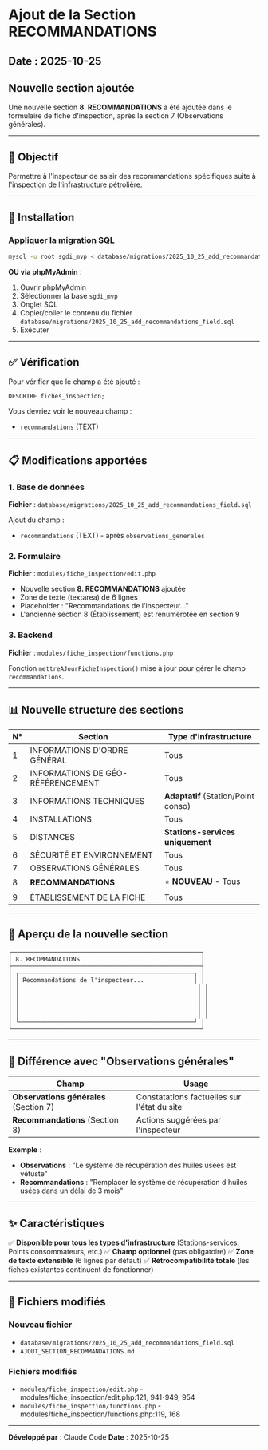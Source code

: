 # Ajout de la Section RECOMMANDATIONS

## Date : 2025-10-25

## Nouvelle section ajoutée

Une nouvelle section **8. RECOMMANDATIONS** a été ajoutée dans le formulaire de fiche d'inspection, après la section 7 (Observations générales).

---

## 🎯 Objectif

Permettre à l'inspecteur de saisir des recommandations spécifiques suite à l'inspection de l'infrastructure pétrolière.

---

## 🚀 Installation

### Appliquer la migration SQL

```bash
mysql -u root sgdi_mvp < database/migrations/2025_10_25_add_recommandations_field.sql
```

**OU via phpMyAdmin** :
1. Ouvrir phpMyAdmin
2. Sélectionner la base `sgdi_mvp`
3. Onglet SQL
4. Copier/coller le contenu du fichier `database/migrations/2025_10_25_add_recommandations_field.sql`
5. Exécuter

---

## ✅ Vérification

Pour vérifier que le champ a été ajouté :

```sql
DESCRIBE fiches_inspection;
```

Vous devriez voir le nouveau champ :
- `recommandations` (TEXT)

---

## 📋 Modifications apportées

### 1. Base de données
**Fichier** : `database/migrations/2025_10_25_add_recommandations_field.sql`

Ajout du champ :
- `recommandations` (TEXT) - après `observations_generales`

### 2. Formulaire
**Fichier** : `modules/fiche_inspection/edit.php`

- Nouvelle section **8. RECOMMANDATIONS** ajoutée
- Zone de texte (textarea) de 6 lignes
- Placeholder : "Recommandations de l'inspecteur..."
- L'ancienne section 8 (Établissement) est renumèrotée en section 9

### 3. Backend
**Fichier** : `modules/fiche_inspection/functions.php`

Fonction `mettreAJourFicheInspection()` mise à jour pour gérer le champ `recommandations`.

---

## 📊 Nouvelle structure des sections

| N° | Section | Type d'infrastructure |
|----|---------|----------------------|
| 1 | INFORMATIONS D'ORDRE GÉNÉRAL | Tous |
| 2 | INFORMATIONS DE GÉO-RÉFÉRENCEMENT | Tous |
| 3 | INFORMATIONS TECHNIQUES | **Adaptatif** (Station/Point conso) |
| 4 | INSTALLATIONS | Tous |
| 5 | DISTANCES | **Stations-services uniquement** |
| 6 | SÉCURITÉ ET ENVIRONNEMENT | Tous |
| 7 | OBSERVATIONS GÉNÉRALES | Tous |
| 8 | **RECOMMANDATIONS** | ⭐ **NOUVEAU** - Tous |
| 9 | ÉTABLISSEMENT DE LA FICHE | Tous |

---

## 📸 Aperçu de la nouvelle section

```
┌─────────────────────────────────────────────────────┐
│ 8. RECOMMANDATIONS                                  │
├─────────────────────────────────────────────────────┤
│ ┌─────────────────────────────────────────────────┐ │
│ │ Recommandations de l'inspecteur...              │ │
│ │                                                  │ │
│ │                                                  │ │
│ │                                                  │ │
│ │                                                  │ │
│ │                                                  │ │
│ └─────────────────────────────────────────────────┘ │
└─────────────────────────────────────────────────────┘
```

---

## 🔄 Différence avec "Observations générales"

| Champ | Usage |
|-------|-------|
| **Observations générales** (Section 7) | Constatations factuelles sur l'état du site |
| **Recommandations** (Section 8) | Actions suggérées par l'inspecteur |

**Exemple** :
- **Observations** : "Le système de récupération des huiles usées est vétuste"
- **Recommandations** : "Remplacer le système de récupération d'huiles usées dans un délai de 3 mois"

---

## ✨ Caractéristiques

✅ **Disponible pour tous les types d'infrastructure** (Stations-services, Points consommateurs, etc.)
✅ **Champ optionnel** (pas obligatoire)
✅ **Zone de texte extensible** (6 lignes par défaut)
✅ **Rétrocompatibilité totale** (les fiches existantes continuent de fonctionner)

---

## 📁 Fichiers modifiés

### Nouveau fichier
- `database/migrations/2025_10_25_add_recommandations_field.sql`
- `AJOUT_SECTION_RECOMMANDATIONS.md`

### Fichiers modifiés
- `modules/fiche_inspection/edit.php` - modules/fiche_inspection/edit.php:121, 941-949, 954
- `modules/fiche_inspection/functions.php` - modules/fiche_inspection/functions.php:119, 168

---

**Développé par** : Claude Code
**Date** : 2025-10-25

